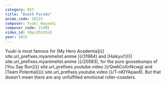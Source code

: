 ```yaml
---
category: OST
title: "Death Parade"
anime_code: 28223
composer: Yuuki Hayashi
composer_code: 21495
video_id: V8ps2Pe3IoQ
year: 2015
---
```

Yuuki is most famous for [My Hero Academia]({{ site.url_prefixes.myanimelist.anime }}/31964) and [Haikyu!!]({{ site.url_prefixes.myanimelist.anime }}/20583), for the pure goosebumps of [You Say Run]({{ site.url_prefixes.youtube.video }}/QwACoXnNcwg) and [Team Potential]({{ site.url_prefixes.youtube.video }}/T-nKIYApax8). But that doesn't mean there are any unfulfilled emotional roller-coasters.
